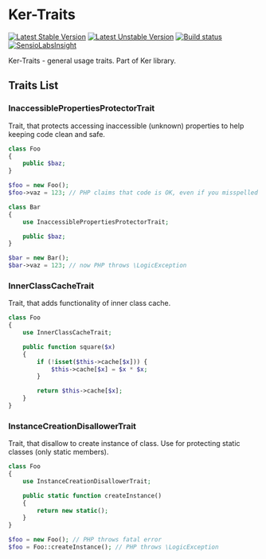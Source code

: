 Ker-Traits
==========
[![Latest Stable Version](https://poser.pugx.org/keradus/ker-traits/v/stable.svg)](https://packagist.org/packages/keradus/ker-traits)
[![Latest Unstable Version](https://poser.pugx.org/keradus/ker-traits/v/unstable.svg)](https://packagist.org/packages/keradus/ker-traits)
[![Build status](http://img.shields.io/travis/keradus/Ker-Traits/master.svg)](https://travis-ci.org/keradus/Ker-Traits)
[![SensioLabsInsight](https://insight.sensiolabs.com/projects/97573120-b091-4bc0-8994-7ecb54fab181/mini.png)](https://insight.sensiolabs.com/projects/97573120-b091-4bc0-8994-7ecb54fab181)

Ker-Traits - general usage traits. Part of Ker library.

Traits List
-----------

### InaccessiblePropertiesProtectorTrait

Trait, that protects accessing inaccessible (unknown) properties to help keeping code clean and safe.

```php
class Foo
{
    public $baz;
}

$foo = new Foo();
$foo->vaz = 123; // PHP claims that code is OK, even if you misspelled variable name!

class Bar
{
    use InaccessiblePropertiesProtectorTrait;

    public $baz;
}

$bar = new Bar();
$bar->vaz = 123; // now PHP throws \LogicException
```

### InnerClassCacheTrait

Trait, that adds functionality of inner class cache.

```php
class Foo
{
    use InnerClassCacheTrait;

    public function square($x)
    {
        if (!isset($this->cache[$x])) {
            $this->cache[$x] = $x * $x;
        }

        return $this->cache[$x];
    }
}
```

### InstanceCreationDisallowerTrait

Trait, that disallow to create instance of class.
Use for protecting static classes (only static members).

```php
class Foo
{
    use InstanceCreationDisallowerTrait;

    public static function createInstance()
    {
        return new static();
    }
}

$foo = new Foo(); // PHP throws fatal error
$foo = Foo::createInstance(); // PHP throws \LogicException
```
